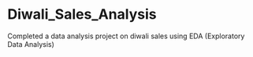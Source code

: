 # Diwali_Sales_Analysis
Completed a data analysis project on diwali sales using EDA (Exploratory Data Analysis)

